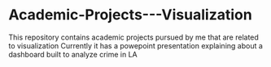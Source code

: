 # Academic-Projects---Visualization
This repository contains academic projects pursued by me that are related to visualization
Currently it has a powepoint presentation explaining about a dashboard built to analyze crime in LA
